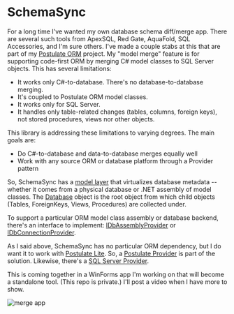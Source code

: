# SchemaSync

For a long time I've wanted my own database schema diff/merge app. There are several such tools from ApexSQL, Red Gate, AquaFold, SQL Accessories, and I'm sure others. I've made a couple stabs at this that are part of my [Postulate ORM](https://github.com/adamosoftware/Postulate.Orm) project. My "model merge" feature is for supporting code-first ORM by merging C# model classes to SQL Server objects. This has several limitations: 
- It works only C#-to-database. There's no database-to-database merging.
- It's coupled to Postulate ORM model classes.
- It works only for SQL Server.
- It handles only table-related changes (tables, columns, foreign keys), not stored procedures, views nor other objects.

This library is addressing these limitations to varying degrees. The main goals are:
- Do C#-to-database and data-to-database merges equally well
- Work with any source ORM or database platform through a Provider pattern

So, SchemaSync has a [model layer](https://github.com/adamosoftware/SchemaSync/tree/master/SchemaSync.Library/Models) that virtualizes database metadata -- whether it comes from a physical database or .NET assembly of model classes. The [Database](https://github.com/adamosoftware/SchemaSync/blob/master/SchemaSync.Library/Models/Database.cs) object is the root object from which child objects (Tables, ForeignKeys, Views, Procedures) are collected under.

To support a particular ORM model class assembly or database backend, there's an interface to implement: [IDbAssemblyProvider](https://github.com/adamosoftware/SchemaSync/blob/master/SchemaSync.Library/Interfaces/IDbAssemblyProvider.cs) or [IDbConnectionProvider](https://github.com/adamosoftware/SchemaSync/blob/master/SchemaSync.Library/Interfaces/IDbConnectionProvider.cs).

As I said above, SchemaSync has no particular ORM dependency, but I do want it to work with [Postulate Lite](https://github.com/adamosoftware/Postulate.Lite). So, a [Postulate Provider](https://github.com/adamosoftware/SchemaSync/tree/master/SchemaSync.Postulate) is part of the solution. Likewise, there's a [SQL Server Provider](https://github.com/adamosoftware/SchemaSync/tree/master/SchemaSync.SqlServer).

This is coming together in a WinForms app I'm working on that will become a standalone tool. (This repo is private.) I'll post a video when I have more to show.

![merge app](https://adamosoftware.blob.core.windows.net:443/images/schema_diff_merge.png)
